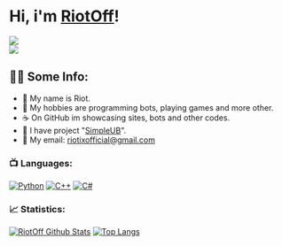 # Hi, i'm [RiotOff](https://t.me/riotoff)!

[![](https://komarev.com/ghpvc/?username=RIOTOFF&logo=github&style=for-the-badge&color=000000)](https://github.com/RiotOff)
<br />
[![](https://img.shields.io/youtube/channel/subscribers/UCGtE7ehjGCAd-iJKwebq05w?color=black&label=YouTube%20Subs&logo=youtube&logoColor=red&style=for-the-badge)](https://youtube.com/@RiotOffX)
## 👨‍💻 Some Info:
- 🔩 My name is Riot.
- 🏓 My hobbies are programming bots, playing games and more other.
- ☕ On GitHub im showcasing sites, bots and other codes.
- 🍪 I have project "[SimpleUB](https://t.me/simpleub)".
- 📨 My email: riotixofficial@gmail.com

### 📺 Languages:

[![Python](https://img.shields.io/badge/-Python-090909?style=for-the-badge&logo=python)](https://wikipedia.org/wiki/Python_(programming_language))
[![C++](https://img.shields.io/badge/-C++-090909?style=for-the-badge&logo=C++)](https://wikipedia.org/wiki/C++)
[![C#](https://img.shields.io/badge/-CSharp-090909?style=for-the-badge&logo=CSharp)](https://en.wikipedia.org/wiki/C_Sharp_(programming_language))
### 📈 Statistics:

[![RiotOff Github Stats](https://github-readme-stats.vercel.app/api?username=RiotOff&count_private=true&hide=contribs&show_icons=true&theme=radical)](https://github.com/RiotOff)
[![Top Langs](https://github-readme-stats.vercel.app/api/top-langs/?username=RiotOff&count_private=true&hide=tsql&langs_count=7&theme=radical&layout=compact)](https://github.com/RiotOff)
